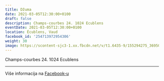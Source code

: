```yaml
---
title: Džuma
date: 2021-03-05T12:30:00+0100
draft: false
description: Champs-courbes 24. 1024 Ecublens
eventDate: 2021-03-05T12:30:00+0100
location: Écublens, Vaud
facebook_id: '254713972954306'
weight: 30
image: https://scontent-sjc3-1.xx.fbcdn.net/v/t1.6435-9/155294275_3695079563921169_4909597834044538694_n.jpg?_nc_cat=101&ccb=1-7&_nc_sid=9e60e4&_nc_ohc=HOT-Xkr8TTgQ7kNvwFvlq97&_nc_oc=Adl3rQj0mLDMY_C5MyNkm7uDALwnFlEZ4Dx3xt4lTy0XWDriUshz9Yy41LdSzYFd170&_nc_zt=23&_nc_ht=scontent-sjc3-1.xx&edm=ABTKTjYEAAAA&_nc_gid=jgBmSDW6QV93fX1yVQQpcQ&oh=00_AfQWuYnDOkTnXPIx6gD5kk8f9sqvHAYf_d3IYXZ0xmx_RQ&oe=68A5225B
---
```


Champs-courbes 24. 1024 Ecublens

---

Više informacija na [Facebook-u](https://facebook.com/events/254713972954306)